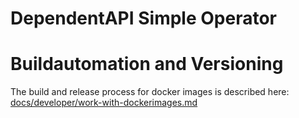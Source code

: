 # DependentAPI Simple Operator

# Buildautomation and Versioning

The build and release process for docker images is described here:
[docs/developer/work-with-dockerimages.md](../../../../docs/developer/work-with-dockerimages.md)


